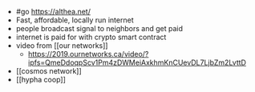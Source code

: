 - #go https://althea.net/
- Fast, affordable, locally run internet
- people broadcast signal to neighbors and get paid
- internet is paid for with crypto smart contract
- video from [[our networks]]
	- https://2019.ournetworks.ca/video/?ipfs=QmeDdoqpScv1Pm4zDWMeiAxkhmKnCUevDL7LjbZm2LvttD
- [[cosmos network]]
- [[hypha coop]]